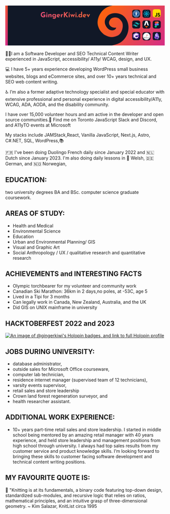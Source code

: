 [![Horizontal rectangular graphic. Dark blue background with orange to pink gradient design elements and text.From right to left: gradient vertical bordertext: GingerKiwi.devThe right third is a swirl and rectangle joined to make a gradient background.There's 9 icons in a grid. Accessibility, React JavaScript,Tailwind CSS, Astro, Figma,C#, MS SQL Server, Obsidian](https://github.com/GingerKiwi/hosted-assets/blob/main/LinkedIn-cover-2023-11.png)](https://gingerkiwi.dev)

👩‍💻I am a Software Developer and SEO Technical Content Writer experienced in JavaScript, accessibility/ A11y/ WCAG, design, and UX. 

💻 I have 5+ years experience developing WordPress small business websites, blogs and eCommerce sites, and over 10+ years technical and SEO web content writing.

♿ I’m also a former adaptive technology specialist and special educator with extensive professional and personal experience in digital accessibility/A11y, WCAG, ADA, AODA, and the disability community.

I have over 15,000 volunteer hours and am active in the developer and open source communities.🫶 
Find me on Toronto JavaScript Slack and Discord, and A11yTO events at Microsoft

My stacks include JAMStack,React, Vanilla JavaScript, Next.js, Astro, C#.NET, SQL, WordPress,📚 

🇫🇷 I've been doing Duolingo French daily since January 2022 and 
🇳🇱Dutch since January 2023. 
I'm also doing daily lessons in 🏴󠁧󠁢󠁷󠁬󠁳󠁿 Welsh, 🇩🇪 German, and 🇳🇴 Norwegian,

## EDUCATION:

two university degrees BA and BSc.
computer science graduate coursework. 

## AREAS OF STUDY:

- Health and Medical 
- Environmental Science 
- Education 
- Urban and Environmental Planning/ GIS
- Visual and Graphic Art
- Social Anthropology / UX / qualitative research and quantitative research 

## ACHIEVEMENTS and INTERESTING FACTS

- Olympic torchbearer for my volunteer and community work
- Canadian Ski Marathon: 36km in 2 days,no poles, at -53C, age 5
- Lived in a Tipi for 3 months 
- Can legally work in Canada, New Zealand, Australia, and the UK
- Did GIS on UNIX mainframe in university

## HACKTOBERFEST 2022 and 2023

[![An image of @gingerkiwi's Holopin badges, and link to full Holopin profile](https://holopin.me/gingerkiwi)](https://holopin.io/@gingerkiwi)

## JOBS DURING UNIVERSITY:

- database administrator, 
- outside sales for Microsoft Office courseware, 
- computer lab technician, 
- residence internet manager (supervised team of 12 technicians), 
- varsity events supervisor, 
- retail sales and store leadership 
- Crown land forest regeneration surveyor, and 
- health researcher assistant.

## ADDITIONAL WORK EXPERIENCE:

- 10+ years part-time retail sales and store leadership. I started in middle school being mentored by an amazing retail manager with 40 years experience, and held store leadership and management positions from high school through university. 
I always had top sales results from my customer service and product knowledge skills. 
I’m looking forward to bringing these skills to customer facing software development and technical content writing positions. 

## MY FAVOURITE QUOTE IS:

🧶 "Knitting is at its fundamentals, a binary code featuring top-down design, standardized sub-modules, and recursive logic that relies on ratios, mathematical principles, and an intuitive grasp of three-dimensional geometry.
~ Kim Salazar, KnitList circa 1995
